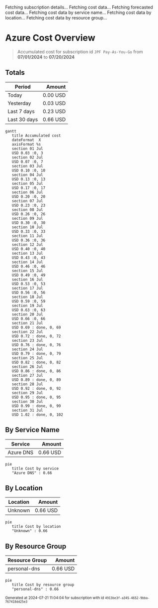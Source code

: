 Fetching subscription details...
Fetching cost data...
Fetching forecasted cost data...
Fetching cost data by service name...
Fetching cost data by location...
Fetching cost data by resource group...
# Azure Cost Overview

> Accumulated cost for subscription id `JPF Pay-As-You-Go` from **07/01/2024** to **07/20/2024**

## Totals

|Period|Amount|
|---|---:|
|Today|0.00 USD|
|Yesterday|0.03 USD|
|Last 7 days|0.23 USD|
|Last 30 days|0.66 USD|

```mermaid
gantt
   title Accumulated cost
   dateFormat  X
   axisFormat %s
   section 01 Jul
   USD 0.03 :0, 3
   section 02 Jul
   USD 0.07 :0, 7
   section 03 Jul
   USD 0.10 :0, 10
   section 04 Jul
   USD 0.13 :0, 13
   section 05 Jul
   USD 0.17 :0, 17
   section 06 Jul
   USD 0.20 :0, 20
   section 07 Jul
   USD 0.23 :0, 23
   section 08 Jul
   USD 0.26 :0, 26
   section 09 Jul
   USD 0.30 :0, 30
   section 10 Jul
   USD 0.33 :0, 33
   section 11 Jul
   USD 0.36 :0, 36
   section 12 Jul
   USD 0.40 :0, 40
   section 13 Jul
   USD 0.43 :0, 43
   section 14 Jul
   USD 0.46 :0, 46
   section 15 Jul
   USD 0.49 :0, 49
   section 16 Jul
   USD 0.53 :0, 53
   section 17 Jul
   USD 0.56 :0, 56
   section 18 Jul
   USD 0.59 :0, 59
   section 19 Jul
   USD 0.63 :0, 63
   section 20 Jul
   USD 0.66 :0, 66
   section 21 Jul
   USD 0.69 : done, 0, 69
   section 22 Jul
   USD 0.72 : done, 0, 72
   section 23 Jul
   USD 0.76 : done, 0, 76
   section 24 Jul
   USD 0.79 : done, 0, 79
   section 25 Jul
   USD 0.82 : done, 0, 82
   section 26 Jul
   USD 0.86 : done, 0, 86
   section 27 Jul
   USD 0.89 : done, 0, 89
   section 28 Jul
   USD 0.92 : done, 0, 92
   section 29 Jul
   USD 0.95 : done, 0, 95
   section 30 Jul
   USD 0.99 : done, 0, 99
   section 31 Jul
   USD 1.02 : done, 0, 102
```

## By Service Name

|Service|Amount|
|---|---:|
|Azure DNS|0.66 USD|

```mermaid
pie
   title Cost by service
   "Azure DNS" : 0.66
```

## By Location

|Location|Amount|
|---|---:|
|Unknown|0.66 USD|

```mermaid
pie
   title Cost by location
   "Unknown" : 0.66
```

## By Resource Group

|Resource Group|Amount|
|---|---:|
|personal-dns|0.66 USD|

```mermaid
pie
   title Cost by resource group
   "personal-dns" : 0.66
```

<sup>Generated at 2024-07-21 11:04:04 for subscription with id `4913be3f-a345-4652-9bba-767418dd25e3`</sup>
